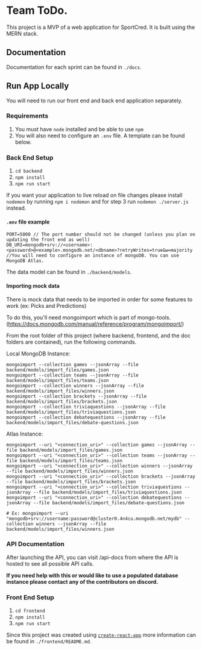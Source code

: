 # Team ToDo.

This project is a MVP of a web application for SportCred. It is built using the MERN stack.

## Documentation

Documentation for each sprint can be found in `./docs`.

## Run App Locally

You will need to run our front end and back end application separately.

### Requirements

1. You must have `node` installed and be able to use `npm`
2. You will also need to configure an `.env` file. A template can be found below.

### Back End Setup

1. `cd backend`
2. `npm install`
3. `npm run start`

If you want your application to live reload on file changes please install `nodemon` by running `npm i nodemon` and for step 3 run `nodemon ./server.js` instead.

#### `.env` file example

```
PORT=5000 // The port number should not be changed (unless you plan on updating the front end as well)
DB_URI=mongodb+srv://<username>:<password>@<example>.mongodb.net/<dbname>?retryWrites=true&w=majority //You will need to configure an instance of mongoDB. You can use MongoDB Atlas.
```

The data model can be found in `./backend/models`.

#### Importing mock data

There is mock data that needs to be imported in order for some features to work (ex: Picks and Predictions)

To do this, you'll need mongoimport which is part of mongo-tools. (https://docs.mongodb.com/manual/reference/program/mongoimport/)

From the root folder of this project (where backend, frontend, and the doc folders are contained), run the following commands.

Local MongoDB Instance:

```
mongoimport --collection games --jsonArray --file backend/models/import_files/games.json
mongoimport --collection teams --jsonArray --file backend/models/import_files/teams.json
mongoimport --collection winners --jsonArray --file backend/models/import_files/winners.json
mongoimport --collection brackets --jsonArray --file backend/models/import_files/brackets.json
mongoimport --collection triviaquestions --jsonArray --file backend/models/import_files/triviaquestions.json
mongoimport --collection debatequestions --jsonArray --file backend/models/import_files/debate-questions.json
```

Atlas Instance:

```
mongoimport --uri "<connection_uri>" --collection games --jsonArray --file backend/models/import_files/games.json
mongoimport --uri "<connection_uri>" --collection teams --jsonArray --file backend/models/import_files/teams.json
mongoimport --uri "<connection_uri>" --collection winners --jsonArray --file backend/models/import_files/winners.json
mongoimport --uri "<connection_uri>" --collection brackets --jsonArray --file backend/models/import_files/brackets.json
mongoimport --uri "<connection_uri>" --collection triviaquestions --jsonArray --file backend/models/import_files/triviaquestions.json
mongoimport --uri "<connection_uri>" --collection debatequestions --jsonArray --file backend/models/import_files/debate-questions.json

# Ex: mongoimport --uri "mongodb+srv://username:password@cluster0.4n4cu.mongodb.net/mydb" --collection winners --jsonArray --file backend/models/import_files/winners.json
```

### API Documentation

After launching the API, you can visit /api-docs from where the API is hosted to see all possible API calls.

**If you need help with this or would like to use a populated database instance please contact any of the contributors on discord.**

### Front End Setup

1. `cd frontend`
2. `npm install`
3. `npm run start`

Since this project was created using [`create-react-app`](https://create-react-app.dev/) more information can be found in `./frontend/README.md`.
